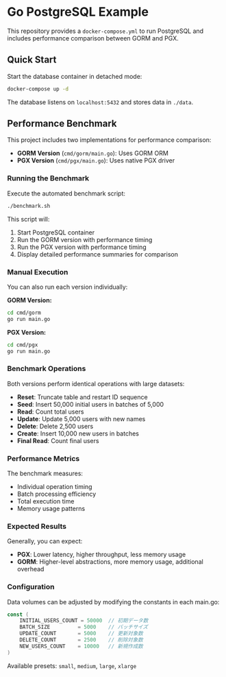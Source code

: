 # Go PostgreSQL Example

This repository provides a `docker-compose.yml` to run PostgreSQL and includes performance comparison between GORM and PGX.

## Quick Start

Start the database container in detached mode:

```bash
docker-compose up -d
```

The database listens on `localhost:5432` and stores data in `./data`.

## Performance Benchmark

This project includes two implementations for performance comparison:

- **GORM Version** (`cmd/gorm/main.go`): Uses GORM ORM
- **PGX Version** (`cmd/pgx/main.go`): Uses native PGX driver

### Running the Benchmark

Execute the automated benchmark script:

```bash
./benchmark.sh
```

This script will:
1. Start PostgreSQL container
2. Run the GORM version with performance timing
3. Run the PGX version with performance timing
4. Display detailed performance summaries for comparison

### Manual Execution

You can also run each version individually:

**GORM Version:**
```bash
cd cmd/gorm
go run main.go
```

**PGX Version:**
```bash
cd cmd/pgx
go run main.go
```

### Benchmark Operations

Both versions perform identical operations with large datasets:

- **Reset**: Truncate table and restart ID sequence
- **Seed**: Insert 50,000 initial users in batches of 5,000
- **Read**: Count total users
- **Update**: Update 5,000 users with new names
- **Delete**: Delete 2,500 users
- **Create**: Insert 10,000 new users in batches
- **Final Read**: Count final users

### Performance Metrics

The benchmark measures:
- Individual operation timing
- Batch processing efficiency
- Total execution time
- Memory usage patterns

### Expected Results

Generally, you can expect:
- **PGX**: Lower latency, higher throughput, less memory usage
- **GORM**: Higher-level abstractions, more memory usage, additional overhead

### Configuration

Data volumes can be adjusted by modifying the constants in each main.go:

```go
const (
    INITIAL_USERS_COUNT = 50000  // 初期データ数
    BATCH_SIZE         = 5000    // バッチサイズ
    UPDATE_COUNT       = 5000    // 更新対象数
    DELETE_COUNT       = 2500    // 削除対象数
    NEW_USERS_COUNT    = 10000   // 新規作成数
)
```

Available presets: `small`, `medium`, `large`, `xlarge`
